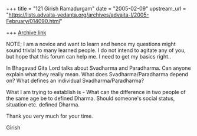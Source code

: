 +++
title = "121 Girish Ramadurgam"
date = "2005-02-09"
upstream_url = "https://lists.advaita-vedanta.org/archives/advaita-l/2005-February/014090.html"

+++
[Archive link](https://lists.advaita-vedanta.org/archives/advaita-l/2005-February/014090.html)

NOTE; I am a novice and want to learn and hence my questions might sound 
trivial to many learned people.
I do not intend to agitate any of you, but hope that this forum can help 
me. I need to get my basics right..

In Bhagavad Gita Lord talks about Svadharma and Paradharma. Can anyone 
explain what they really mean.
What does Svadharma/Paradharma depend on?
What defines an individual Svadharma/Paradharma?

What I am trying to establish is - What can the difference in two people 
of the same age be to defined Dharma. Should someone's social status, 
situation etc. defined Dharma.

Thank you very much for your time.

Girish


